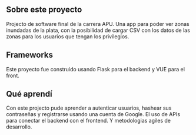 
## Sobre este proyecto
Projecto de software final de la carrera APU. Una app para poder ver zonas inundadas de la plata, con la posibilidad de cargar CSV con los datos de las zonas para los usuarios que tengan los privilegios.

## Frameworks
Este proyecto fue construido usando Flask para el backend y VUE para el front.

## Qué aprendí
Con este projecto pude aprender a autenticar usuarios, hashear sus contraseñas y registrarse usando una cuenta de Google. El uso de APIs para conectar el backend con el frontend. Y metodologias agiles de desarrollo. 
